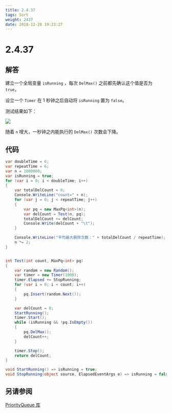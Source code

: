 ```yaml
---
title: 2.4.37
tags: Sort
weight: 2437
date: 2018-12-28 19:23:27
---
```


# 2.4.37


## 解答

建立一个全局变量 `isRunning` ，每次 `DelMax()` 之前都先确认这个值是否为 `true`，

设立一个 `Timer` 在 1 秒钟之后自动将 `isRunning` 置为 `false`。

测试结果如下：

![](/resources/2-4-37/1.png)

随着 `n` 增大，一秒钟之内能执行的 `DelMax()` 次数会下降。

## 代码

```csharp
var doubleTime = 6;
var repeatTime = 6;
var n = 1000000;
var isRunning = true;
for (var i = 0; i < doubleTime; i++)
{
    var totalDelCount = 0;
    Console.WriteLine("count=" + n);
    for (var j = 0; j < repeatTime; j++)
    {
        var pq = new MaxPq<int>(n);
        var delCount = Test(n, pq);
        totalDelCount += delCount;
        Console.Write(delCount + "\t");
    }

    Console.WriteLine("平均最大删除次数：" + totalDelCount / repeatTime);
    n *= 2;
}


int Test(int count, MaxPq<int> pq)
{
    var random = new Random();
    var timer = new Timer(1000);
    timer.Elapsed += StopRunning;
    for (var i = 0; i < count; i++)
    {
        pq.Insert(random.Next());
    }

    var delCount = 0;
    StartRunning();
    timer.Start();
    while (isRunning && !pq.IsEmpty())
    {
        pq.DelMax();
        delCount++;
    }

    timer.Stop();
    return delCount;
}

void StartRunning() => isRunning = true;
void StopRunning(object source, ElapsedEventArgs e) => isRunning = false;
```

## 另请参阅

[PriorityQueue 库](https://github.com/ikesnowy/Algorithms-4th-Edition-in-Csharp/tree/master/2%20Sorting/2.4/PriorityQueue)
